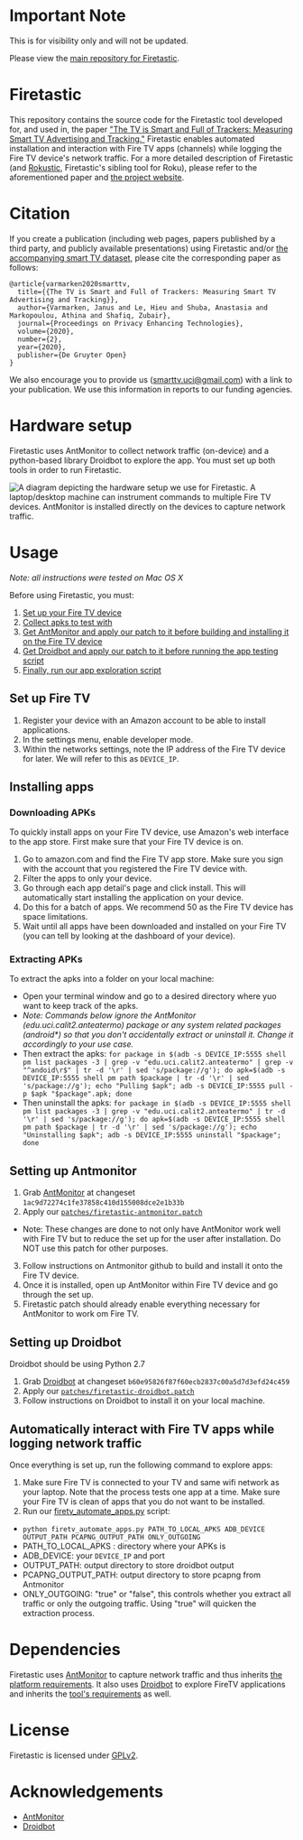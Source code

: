 # Important Note

This is for visibility only and will not be updated.

Please view the [main repository for Firetastic](https://github.com/UCI-Networking-Group/firetastic).

# Firetastic
This repository contains the source code for the Firetastic tool developed for, and used in, the paper ["The TV is Smart and Full of Trackers: Measuring Smart TV Advertising and Tracking."](https://petsymposium.org/2020/files/papers/issue2/popets-2020-0021.pdf) Firetastic enables automated installation and interaction with Fire TV apps (channels) while logging the Fire TV device's network traffic. For a more detailed description of Firetastic (and [Rokustic](https://github.com/UCI-Networking-Group/rokustic), Firetastic's sibling tool for Roku), please refer to the aforementioned paper and [the project website](https://athinagroup.eng.uci.edu/projects/smarttv/).

# Citation
If you create a publication (including web pages, papers published by a third party, and publicly available presentations) using Firetastic and/or [the accompanying smart TV dataset](https://athinagroup.eng.uci.edu/projects/smarttv/data/), please cite the corresponding paper as follows:
```
@article{varmarken2020smarttv,
  title={{The TV is Smart and Full of Trackers: Measuring Smart TV Advertising and Tracking}},
  author={Varmarken, Janus and Le, Hieu and Shuba, Anastasia and Markopoulou, Athina and Shafiq, Zubair},
  journal={Proceedings on Privacy Enhancing Technologies},
  volume={2020},
  number={2},
  year={2020},
  publisher={De Gruyter Open}
}
```
We also encourage you to provide us (smarttv.uci@gmail.com) with a link to your publication. We use this information in reports to our funding agencies.

# Hardware setup
Firetastic uses AntMonitor to collect network traffic (on-device) and a python-based library Droidbot to explore the app. You must set up both tools in order to run Firetastic.

![A diagram depicting the hardware setup we use for Firetastic. A laptop/desktop machine can instrument commands to multiple Fire TV devices. AntMonitor is installed directly on the devices to capture network traffic.](../master/images/firetv-diagram.png "Firetastic hardware setup")

# Usage
*Note: all instructions were tested on Mac OS X*

Before using Firetastic, you must:
1. [Set up your Fire TV device](#set-up-firetv)
2. [Collect apks to test with](#installing-apps)
3. [Get AntMonitor and apply our patch to it before building and installing it on the Fire TV device](#setting-up-antmonitor)
4. [Get Droidbot and apply our patch to it before running the app testing script](#setting-up-droidbot)
5. [Finally, run our app exploration script](#automatically-interact-with-firetv-apps-while-logging-network-traffic)

## Set up Fire TV
1. Register your device with an Amazon account to be able to install applications.
2. In the settings menu, enable developer mode.
3. Within the networks settings, note the IP address of the Fire TV device for later. We will refer to this as `DEVICE_IP`.

## Installing apps

### Downloading APKs
To quickly install apps on your Fire TV device, use Amazon's web interface to the app store. First make sure that your Fire TV device is on.

1. Go to amazon.com and find the Fire TV app store. Make sure you sign with the account that you registered the Fire TV device with. 
2. Filter the apps to only your device.
3. Go through each app detail's page and click install. This will automatically start installing the application on your device.
4. Do this for a batch of apps. We recommend 50 as the Fire TV device has space limitations.
5. Wait until all apps have been downloaded and installed on your Fire TV (you can tell by looking at the dashboard of your device).

### Extracting APKs
To extract the apks into a folder on your local machine:
- Open your terminal window and go to a desired directory where yuo want to keep track of the apks. 
- *Note: Commands below ignore the AntMonitor (edu.uci.calit2.anteatermo) package or any system related packages (android\*) so that you don't accidentally extract or uninstall it. Change it accordingly to your use case.*
- Then extract the apks: `for package in $(adb -s DEVICE_IP:5555 shell pm list packages -3 | grep -v "edu.uci.calit2.anteatermo" | grep -v "^andoid\r$" | tr -d '\r' | sed 's/package://g'); do apk=$(adb -s DEVICE_IP:5555 shell pm path $package | tr -d '\r' | sed 's/package://g'); echo "Pulling $apk"; adb -s DEVICE_IP:5555 pull -p $apk "$package".apk; done` 
- Then uninstall the apks: `for package in $(adb -s DEVICE_IP:5555 shell pm list packages -3 | grep -v "edu.uci.calit2.anteatermo" | tr -d '\r' | sed 's/package://g'); do apk=$(adb -s DEVICE_IP:5555 shell pm path $package | tr -d '\r' | sed 's/package://g'); echo "Uninstalling $apk"; adb -s DEVICE_IP:5555 uninstall "$package"; done`

## Setting up Antmonitor
1. Grab [AntMonitor](https://github.com/UCI-Networking-Group/AntMonitor) at changeset `1ac9d72274c1fe37858c410d155008dce2e1b33b`
2. Apply our [`patches/firetastic-antmonitor.patch`](../master/patches/firetastic-antmonitor.patch)
  - Note: These changes are done to not only have AntMonitor work well with Fire TV but to reduce the set up for the user after installation. Do NOT use this patch for other purposes.
3. Follow instructions on Antmonitor github to build and install it onto the Fire TV device.
4. Once it is installed, open up AntMonitor within Fire TV device and go through the set up.
5. Firetastic patch should already enable everything necessary for AntMonitor to work om Fire TV.

## Setting up Droidbot
Droidbot should be using Python 2.7

1. Grab [Droidbot](https://github.com/honeynet/droidbot) at changeset `b60e95826f87f60ecb2837c00a5d7d3efd24c459`
2. Apply our [`patches/firetastic-droidbot.patch`](../master/patches/firetastic-droidbot.patch)
3. Follow instructions on Droidbot to install it on your local machine.

## Automatically interact with Fire TV apps while logging network traffic
Once everything is set up, run the following command to explore apps:
1. Make sure Fire TV is connected to your TV and same wifi network as your laptop. Note that the process tests one app at a time. Make sure your Fire TV is clean of apps that you do not want to be installed.
2. Run our [firetv_automate_apps.py](../master/firetv_automate_apps.py) script:
  -  `python firetv_automate_apps.py PATH_TO_LOCAL_APKS ADB_DEVICE OUTPUT_PATH PCAPNG_OUTPUT_PATH ONLY_OUTGOING`
  - PATH_TO_LOCAL_APKS : directory where your APKs is
  - ADB_DEVICE: your `DEVICE_IP` and port
  - OUTPUT_PATH: output directory to store droidbot output
  - PCAPNG_OUTPUT_PATH: output directory to store pcapng from Antmonitor
  - ONLY_OUTGOING: "true" or "false", this controls whether you extract all traffic or only the outgoing traffic. Using "true" will quicken the extraction process.


# Dependencies
Firetastic uses [AntMonitor](https://github.com/UCI-Networking-Group/AntMonitor) to capture network traffic and thus inherits [the platform requirements](https://github.com/UCI-Networking-Group/AntMonitor). It also uses [Droidbot](https://github.com/honeynet/droidbot) to explore FireTV applications and inherits the [tool's requirements](https://github.com/honeynet/droidbot#prerequisite) as well.

# License

Firetastic is licensed under [GPLv2](https://www.gnu.org/licenses/old-licenses/gpl-2.0.html).

# Acknowledgements
- [AntMonitor](https://github.com/UCI-Networking-Group/AntMonitor)
- [Droidbot](https://github.com/honeynet/droidbot)

